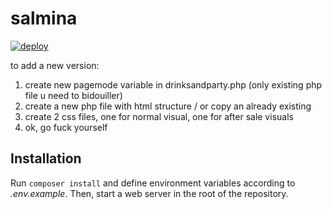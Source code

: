 # salmina
[![deploy](https://github.com/Esp0re/salmina/workflows/deploy/badge.svg)](https://salmina.loriswit.com/)

to add a new version: 
1) create new pagemode variable in drinksandparty.php (only existing php file u need to bidouiller)
2) create a new php file with html structure / or copy an already existing
3) create 2 css files, one for normal visual, one for after sale visuals
4) ok, go fuck yourself

## Installation

Run `composer install` and define environment variables according to *.env.example*. Then, start a web server in the root of the repository.

